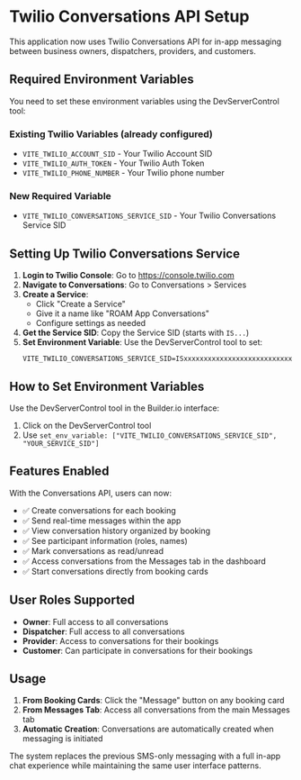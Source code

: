 # Twilio Conversations API Setup

This application now uses Twilio Conversations API for in-app messaging between business owners, dispatchers, providers, and customers.

## Required Environment Variables

You need to set these environment variables using the DevServerControl tool:

### Existing Twilio Variables (already configured)
- `VITE_TWILIO_ACCOUNT_SID` - Your Twilio Account SID
- `VITE_TWILIO_AUTH_TOKEN` - Your Twilio Auth Token  
- `VITE_TWILIO_PHONE_NUMBER` - Your Twilio phone number

### New Required Variable
- `VITE_TWILIO_CONVERSATIONS_SERVICE_SID` - Your Twilio Conversations Service SID

## Setting Up Twilio Conversations Service

1. **Login to Twilio Console**: Go to https://console.twilio.com
2. **Navigate to Conversations**: Go to Conversations > Services
3. **Create a Service**: 
   - Click "Create a Service"
   - Give it a name like "ROAM App Conversations"
   - Configure settings as needed
4. **Get the Service SID**: Copy the Service SID (starts with `IS...`)
5. **Set Environment Variable**: Use the DevServerControl tool to set:
   ```
   VITE_TWILIO_CONVERSATIONS_SERVICE_SID=ISxxxxxxxxxxxxxxxxxxxxxxxxxxxxxxxx
   ```

## How to Set Environment Variables

Use the DevServerControl tool in the Builder.io interface:
1. Click on the DevServerControl tool
2. Use `set_env_variable: ["VITE_TWILIO_CONVERSATIONS_SERVICE_SID", "YOUR_SERVICE_SID"]`

## Features Enabled

With the Conversations API, users can now:
- ✅ Create conversations for each booking
- ✅ Send real-time messages within the app
- ✅ View conversation history organized by booking
- ✅ See participant information (roles, names)
- ✅ Mark conversations as read/unread
- ✅ Access conversations from the Messages tab in the dashboard
- ✅ Start conversations directly from booking cards

## User Roles Supported

- **Owner**: Full access to all conversations
- **Dispatcher**: Full access to all conversations  
- **Provider**: Access to conversations for their bookings
- **Customer**: Can participate in conversations for their bookings

## Usage

1. **From Booking Cards**: Click the "Message" button on any booking card
2. **From Messages Tab**: Access all conversations from the main Messages tab
3. **Automatic Creation**: Conversations are automatically created when messaging is initiated

The system replaces the previous SMS-only messaging with a full in-app chat experience while maintaining the same user interface patterns.
